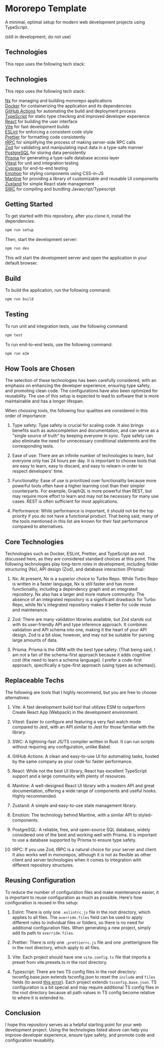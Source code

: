 # Mororepo Template

A minimal, optimal setup for modern web development projects using TypeScript.

(still in development, do not use)

## Technologies

This repo uses the following tech stack:

## Technologies

This repo uses the following tech stack:

[Nx](https://nx.dev/) for managing and building monorepo applications  
[Docker](https://www.docker.com/) for containerizing the application and its dependencies  
[GitHub Actions](https://github.com/features/actions) for automating the build and deployment process  
[TypeScript](https://www.typescriptlang.org/) for static type checking and improved developer experience  
[React](https://reactjs.org/) for building the user interface  
[Vite](https://vitejs.dev/) for fast development builds  
[ESLint](https://eslint.org/) for enforcing a consistent code style  
[Prettier](https://prettier.io/) for formatting code consistently  
[tRPC](https://trpc.io/docs) for simplifying the process of making server-side RPC calls  
[Zod](https://zod.dev/) for validating and manipulating input data in a type-safe manner  
[PostgreSQL](https://www.postgresql.org/) for storing data persistently  
[Prisma](https://www.prisma.io/) for generating a type-safe database access layer  
[Vitest](https://vitest.org/) for unit and integration testing  
[Cypress](https://www.cypress.io/) for end-to-end testing  
[Emotion](https://emotion.sh/docs/introduction) for styling components using CSS-in-JS  
[Mantine](https://mantine.dev/) for providing a library of customizable and reusable UI components  
[Zustand](https://github.com/pmndrs/zustand) for simple React state management  
[SWC](https://swc-project.github.io/) for compiling and bundling Javascript/Typescript

## Getting Started

To get started with this repository, after you clone it, install the dependencies:

```bash
npm run setup
```

Then, start the development server:

```bash
npm run dev
```

This will start the development server and open the application in your default browser.

## Build

To build the application, run the following command:

```bash
npm run build
```

## Testing

To run unit and integration tests, use the following command:

```bash
npm test
```

To run end-to-end tests, use the following command:

```bash
npm run e2e
```

## How Tools are Chosen

The selection of these technologies has been carefully considered, with an emphasis on enhancing the developer experience, ensuring type safety, and promoting clean code. The configurations have also been optimized for reusability. The use of this setup is expected to lead to software that is more maintainable and has a longer lifespan.

When choosing tools, the following four qualities are considered in this order of importance:

1. Type safety: Type safety is crucial for scaling code. It also brings benefits such as autocompletion and documentation, and can serve as a "single source of truth" by keeping everyone in sync. Type safety can also eliminate the need for unnecessary conditional statements and the corresponding tests.

2. Ease of use: There are an infinite number of technologies to learn, but everyone only has 24 hours per day. It is important to choose tools that are easy to learn, easy to discard, and easy to relearn in order to respect developers' time.

3. Functionality: Ease of use is prioritized over functionality because more powerful tools often have a higher learning cost than their simpler counterparts. For example, GraphQL is more powerful than REST, but may require more effort to learn and may not be necessary for many use cases. REST is often sufficient for most applications.

4. Performance: While performance is important, it should not be the top priority if you do not have a functional product. That being said, many of the tools mentioned in this list are known for their fast performance compared to alternatives.

## Core Technologies

Technologies such as Docker, ESLint, Prettier, and TypeScript are not discussed here, as they are considered standard choices at this point. The following technologies play long-term roles in development, including folder structuring (Nx), API design (Zod), and database interaction (Prisma):

1. Nx: At present, Nx is a superior choice to Turbo Repo. While Turbo Repo is written in a faster language, Nx is still faster and has more functionality, including a dependency graph and an integrated repository. Nx also has a larger and more mature community. The absence of an integrated repository is a significant drawback for Turbo Repo, while Nx's integrated repository makes it better for code reuse and maintenance.

2. Zod: There are many validation libraries available, but Zod stands out with its user-friendly API and type inference approach. It combines validation and API schema into one, making it the heart of your API design. Zod is a bit slow, however, and may not be suitable for parsing large amounts of data.

3. Prisma: Prisma is the ORM with the best type safety. (That being said, I am not a fan of the schema-first approach because it adds cognitive cost (the need to learn a schema language). I prefer a code-first approach, specifically a type-first approach (using types as schemas)).

## Replaceable Techs

The following are tools that I highly recommend, but you are free to choose alternatives:

1. Vite: A fast development build tool that utilizes ESM to outperform Create React App (Webpack) in the development environment.

2. Vitest: Easier to configure and featuring a very fast watch mode compared to Jest, with an API similar to Jest for those familiar with the library.

3. SWC: A lightning-fast JS/TS compiler written in Rust. It can run scripts without requiring any configuration, unlike Babel.

4. GitHub Actions: A clean and easy-to-use UI for automating tasks, hosted by the same company as your code for faster performance.

5. React: While not the best UI library, React has excellent TypeScript support and a large community with plenty of resources.

6. Mantine: A well-designed React UI library with a modern API and great documentation, offering a wide range of components and useful hooks. Highly recommended.

7. Zustand: A simple and easy-to-use state management library.

8. Emotion: The technology behind Mantine, with a similar API to styled-components.

9. PostgreSQL: A reliable, free, and open-source SQL database, widely considered one of the best and working well with Prisma. It is important to use a database supported by Prisma to ensure type safety.

10. tRPC: If you use Zod, tRPC is a natural choice for your server and client. It also works well in monorepos, although it is not as flexible as other client and server technologies when it comes to integration with different repository structures.

## Reusing Configuration

To reduce the number of configuration files and make maintenance easier, it is important to reuse configuration as much as possible. Here's how configuration is reused in this setup:

1. Eslint: There is only one `.eslintrc.js` file in the root directory, which applies to all files. The `override.files` field can be used to apply different rules to individual files or folders, so there is no need for additional configuration files. When generating a new project, simply add its path to `override.files`.

2. Prettier: There is only one `.prettierrc.js` file and one .prettierignore file in the root directory, which apply to all files.

3. Vite: Each project should have one `vite.config.ts` file that imports a preset from vite.presets.ts in the root directory.

4. Typescript: There are two TS config files in the root directory: tsconfig.base.json extends tsconfig.json to reset the `include` and `files` fields (to avoid [this error](https://github.com/microsoft/TypeScript/issues/49844)). Each project extends `tsconfig.base.json`. TS configuration is a bit special and may require additional TS config files in the root directory because all path values in TS config become relative to where it is extended to.

## Conclusion

I hope this repository serves as a helpful starting point for your web development project. Using the technologies listed above can help you improve developer experience, ensure type safety, and promote code and configuration reusability.

